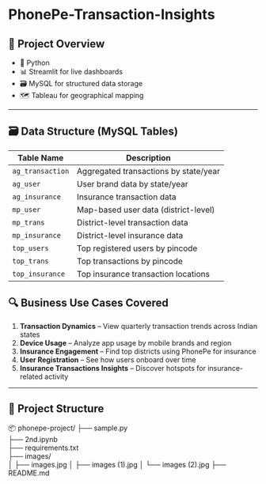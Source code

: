 # PhonePe-Transaction-Insights

## 🚀 Project Overview

- 🧠 Python 
- 📊 Streamlit for live dashboards
- 🗃️ MySQL for structured data storage
- 🗺️ Tableau for geographical mapping

---
## 🗃️ Data Structure (MySQL Tables)

| Table Name        | Description                                 |
|-------------------|---------------------------------------------|
| `ag_transaction`  | Aggregated transactions by state/year       |
| `ag_user`         | User brand data by state/year               |
| `ag_insurance`    | Insurance transaction data                  |
| `mp_user`         | Map-based user data (district-level)        |
| `mp_trans`        | District-level transaction data             |
| `mp_insurance`    | District-level insurance data               |
| `top_users`       | Top registered users by pincode             |
| `top_trans`       | Top transactions by pincode                 |
| `top_insurance`   | Top insurance transaction locations         |

## 🔍 Business Use Cases Covered

1. **Transaction Dynamics** – View quarterly transaction trends across Indian states
2. **Device Usage** – Analyze app usage by mobile brands and region
3. **Insurance Engagement** – Find top districts using PhonePe for insurance
4. **User Registration** – See how users onboard over time
5. **Insurance Transactions Insights** – Discover hotspots for insurance-related activity

---

## 📁 Project Structure

📦 phonepe-project/
├── sample.py                  
├── 2nd.ipynb                  
├── requirements.txt           
├── images/                    
│   ├── images.jpg
│   ├── images (1).jpg
│   └── images (2).jpg
├── README.md   

